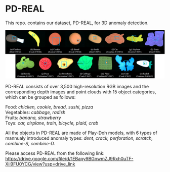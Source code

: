 # PD-REAL
This repo. contains our dataset, PD-REAL, for 3D anomaly detection.

![image text](Overview.png)

PD-REAL consists of over 3,500 high-resolution RGB images and the corresponding depth images and point clouds with 15 object categories, which can be grouped as follows: 

Food: *chicken, cookie, bread, sushi, pizza*     
Vegetables: *cabbage, radish*      
Fruits: *banana, strawberry*     
Toys: *car, airplane, train, bicycle, plaid, crab*        


All the objects in PD-REAL are made of Play-Doh models, with 6 types of mannualy introduced anomaly types: *dent, crack, perforation, scratch, combine-S, combine-D*.

Please access PD-REAL from the following link: https://drive.google.com/file/d/1EBapy9BGnwmZJ9Rxh0uTF-Xii9FU0YCG/view?usp=drive_link

